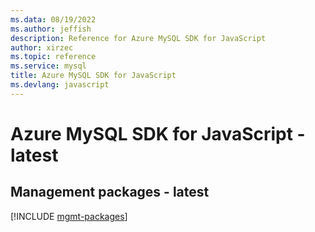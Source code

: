 ```yaml
---
ms.data: 08/19/2022
ms.author: jeffish
description: Reference for Azure MySQL SDK for JavaScript
author: xirzec
ms.topic: reference
ms.service: mysql
title: Azure MySQL SDK for JavaScript
ms.devlang: javascript
---
```

# Azure MySQL SDK for JavaScript - latest

## Management packages - latest
[!INCLUDE [mgmt-packages](mysql-mgmt-index.md)]